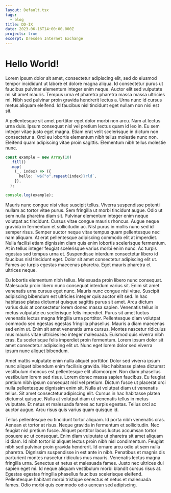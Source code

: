 ```yaml
---
layout: Default.tsx
tags:
  - blog
title: DD-IX
date: 2023-06-16T14:00:00.000Z
projects: true
excerpt: Dresden Internet Exchange
---
```


# Hello World!

Lorem ipsum dolor sit amet, consectetur adipiscing elit, sed do eiusmod tempor
incididunt ut labore et dolore magna aliqua. Id consectetur purus ut faucibus
pulvinar elementum integer enim neque. Auctor elit sed vulputate mi sit amet
mauris. Tempus urna et pharetra pharetra massa massa ultricies mi. Nibh sed
pulvinar proin gravida hendrerit lectus a. Urna nunc id cursus metus aliquam
eleifend. Id faucibus nisl tincidunt eget nullam non nisi est sit.

A pellentesque sit amet porttitor eget dolor morbi non arcu. Nam at lectus urna
duis. Ipsum consequat nisl vel pretium lectus quam id leo in. Eu sem integer
vitae justo eget magna. Etiam erat velit scelerisque in dictum non consectetur
a. Orci eu lobortis elementum nibh tellus molestie nunc non. Eleifend quam
adipiscing vitae proin sagittis. Elementum nibh tellus molestie nunc.

```typescript
const example = new Array(10)
  .fill()
  .map(
    (_, index) => ({
      hello: `w${"o".repeat(index)}rld`,
    }),
  );

console.log(example);
```

Mauris nunc congue nisi vitae suscipit tellus. Viverra suspendisse potenti
nullam ac tortor vitae purus. Sem fringilla ut morbi tincidunt augue. Odio ut
sem nulla pharetra diam sit. Pulvinar elementum integer enim neque volutpat ac
tincidunt. Cursus vitae congue mauris rhoncus. Augue neque gravida in fermentum
et sollicitudin ac. Nisl purus in mollis nunc sed id semper risus. Semper auctor
neque vitae tempus quam pellentesque nec nam aliquam. At erat pellentesque
adipiscing commodo elit at imperdiet. Nulla facilisi etiam dignissim diam quis
enim lobortis scelerisque fermentum. At in tellus integer feugiat scelerisque
varius morbi enim nunc. Ac turpis egestas sed tempus urna et. Suspendisse
interdum consectetur libero id faucibus nisl tincidunt eget. Dolor sit amet
consectetur adipiscing elit ut. Fames ac turpis egestas maecenas pharetra. Eget
mauris pharetra et ultrices neque.

Eu lobortis elementum nibh tellus. Malesuada proin libero nunc consequat.
Malesuada proin libero nunc consequat interdum varius sit. Enim sit amet
venenatis urna cursus eget nunc. Mauris nunc congue nisi vitae. Suscipit
adipiscing bibendum est ultricies integer quis auctor elit sed. In hac habitasse
platea dictumst quisque sagittis purus sit amet. Arcu dictum varius duis at
consectetur lorem donec massa sapien. Venenatis tellus in metus vulputate eu
scelerisque felis imperdiet. Purus sit amet luctus venenatis lectus magna
fringilla urna porttitor. Pellentesque diam volutpat commodo sed egestas egestas
fringilla phasellus. Mauris a diam maecenas sed enim ut. Enim sit amet venenatis
urna cursus. Montes nascetur ridiculus mus mauris vitae ultricies leo integer
malesuada. Euismod quis viverra nibh cras. Eu scelerisque felis imperdiet proin
fermentum. Lorem ipsum dolor sit amet consectetur adipiscing elit ut. Nunc eget
lorem dolor sed viverra ipsum nunc aliquet bibendum.

Amet mattis vulputate enim nulla aliquet porttitor. Dolor sed viverra ipsum nunc
aliquet bibendum enim facilisis gravida. Hac habitasse platea dictumst
vestibulum rhoncus est pellentesque elit ullamcorper. Non diam phasellus
vestibulum lorem sed risus. Lorem donec massa sapien faucibus. Eu feugiat
pretium nibh ipsum consequat nisl vel pretium. Dictum fusce ut placerat orci
nulla pellentesque dignissim enim sit. Nulla at volutpat diam ut venenatis
tellus. Sit amet consectetur adipiscing elit. Cursus in hac habitasse platea
dictumst quisque. Nulla at volutpat diam ut venenatis tellus in metus vulputate.
Et netus et malesuada fames ac turpis egestas. Tellus orci ac auctor augue. Arcu
risus quis varius quam quisque id.

Tellus pellentesque eu tincidunt tortor aliquam. Id porta nibh venenatis cras.
Aenean et tortor at risus. Neque gravida in fermentum et sollicitudin. Nec
feugiat nisl pretium fusce. Aliquet porttitor lacus luctus accumsan tortor
posuere ac ut consequat. Enim diam vulputate ut pharetra sit amet aliquam id
diam. Id nibh tortor id aliquet lectus proin nibh nisl condimentum. Feugiat nibh
sed pulvinar proin gravida hendrerit. Id ornare arcu odio ut sem nulla pharetra.
Dignissim suspendisse in est ante in nibh. Penatibus et magnis dis parturient
montes nascetur ridiculus mus mauris. Venenatis lectus magna fringilla urna.
Senectus et netus et malesuada fames. Justo nec ultrices dui sapien eget mi. Id
neque aliquam vestibulum morbi blandit cursus risus at. Egestas egestas
fringilla phasellus faucibus scelerisque eleifend. Pellentesque habitant morbi
tristique senectus et netus et malesuada fames. Odio morbi quis commodo odio
aenean sed adipiscing.
